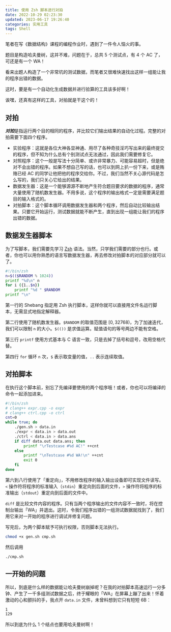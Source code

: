 ```yaml
---
title: 使用 Zsh 脚本进行对拍
date: 2022-10-29 02:23:30
updated: 2023-06-17 19:26:40
categories: 实用工具
tags: Shell
---
```


笔者在写《数据结构》课程的编程作业时，遇到了一件令人恼火的事。

题目是构造哈夫曼树，这并不难，问题在于，总共 5 个测试点，有 4 个 AC 了，可还是有一个 WA！

看来出题人构造了一个非常坑的测试数据，而笔者又很难快速找出这样一组能让我的程序出错的数据。

这时，要是有一个自动化生成数据并进行验算的工具该多好啊！

诶嘿，还真有这样的工具，对拍就是干这个的！

## 对拍

***对拍***是指运行两个目的相同的程序，并比较它们输出结果的自动化过程。完整的对拍需要下面四个程序。

- 实验程序：这就是各位大神各显神通、用尽了各种奇技淫巧写出来的最终提交的程序，但不知为什么总有个别测试点无法通过，因此我们需要修复它。
- 对照程序：这个一般是写法十分简单、或许非常暴力、可能容易超时，但是绝对不会出错的程序。如果不想自己写的话，也可以到网上扒一份下来，或是贿赂已经 AC 的同学让他把他的程序交给你。不过，我们当然不关心源代码是怎么写的，我们只关心它给出的结果。
- 数据发生器：这是一个能够源源不断地产生符合题目要求的数据的程序，通常大量使用了随机数发生器。不用多说，这个程序的输出格式一定是需要满足题目的输入格式的。
- 对拍脚本：这个脚本循环调用数据发生器和两个程序，然后自动比较输出结果。只要它开始运行，测试数据就能不断产生，直到出现一组能让我们的程序出错的数据。

## 数据发生器脚本

为了写脚本，我们需要先学习 [Zsh](https://www.zsh.org/) 语法。当然，只学我们需要的部分也行。或者，你也可以用你熟悉的语言写数据发生器，再去修改对拍脚本的对应部分就可以了。

```sh
#!/bin/zsh
n=$(($RANDOM % 1024))
printf "%d\n" n
for i ({1..$n})
	printf "%d " $RANDOM
printf "\n"
```

第一行的 Shebang 指定用 Zsh 执行脚本，这样你就可以直接用文件名运行脚本，无需显式地指定解释器。

第二行使用了随机数发生器。`$RANDOM` 的取值范围是 $[0,32768)$，为了加速迭代，我们可以限制 `n` 的大小。`$(())` 是求值运算。赋值语句的等号两边不能有空格。

第三行 `printf` 使用方式基本与 C 语言一致，只是去掉了括号和逗号，改用空格代替。

第四行 `for` 循环 `n` 次，`$` 表示取变量的值，`..` 表示连续取值。

## 对拍脚本

在执行这个脚本前，别忘了先编译要使用的两个程序哦！或者，你也可以将编译的命令一起添加进来。

```sh
#!/bin/zsh
# clang++ expr.cpp -o expr
# clang++ ctrl.cpp -o ctrl
cnt=0
while true; do
	./gen.sh > data.in
	./expr < data.in > data.out
	./ctrl < data.in > data.ans
	if diff data.out data.ans; then
		printf "\rTestcase #%d AC!" ++cnt
	else
		printf "\nTestcase #%d WA!\n" ++cnt
		exit 0
	fi
done
```

第六到八行使用了「重定向」，不用修改程序的输入输出设备即可实现文件读写。`<` 操作符将程序的标准输入（`stdin`）重定向到后面的文件，`>` 操作符将程序的标准输出（`stdout`）重定向到后面的文件中。

`diff` 是比较文件内容的程序。只有当两个程序输出的文件内容不一致时，将在控制台输出「WA」并退出。这时，令我们程序出错的一组测试数据就找到了，我们用它来对一开始的程序进行调试并修复问题。

写完后，为两个脚本赋予可执行权限，否则脚本无法执行。

```sh
chmod +x gen.sh cmp.sh
```

然后调用

```sh
./cmp.sh
```

## 一开始的问题

所以，到底是什么样的数据能让哈夫曼树崩掉呢？在我的对拍脚本高速运行一分多钟、产生了一千多组测试数据之后，终于耀眼的「WA」在屏幕上蹦了出来！怀着激动的心和颤抖的手，我点开 `data.in` 文件，未曾料想到它只有短短 6B：

```txt
1
129
```

所以到底为什么 1 个结点也要用哈夫曼树啊！

